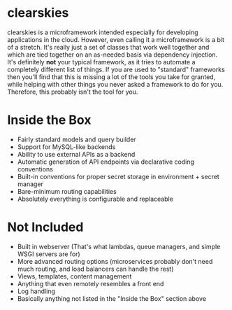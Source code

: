 # clearskies
clearskies is a microframework intended especially for developing applications in the cloud.  However, even calling it a microframework is a bit of a stretch.  It's really just a set of classes that work well together and which are tied together on an as-needed basis via dependency injection.  It's definitely **not** your typical framework, as it tries to automate a completely different list of things.  If you are used to "standard" frameworks then you'll find that this is missing a lot of the tools you take for granted, while helping with other things you never asked a framework to do for you.  Therefore, this probably isn't the tool for you.

# Inside the Box

 - Fairly standard models and query builder
 - Support for MySQL-like backends
 - Ability to use external APIs as a backend
 - Automatic generation of API endpoints via declarative coding conventions
 - Built-in conventions for proper secret storage in environment + secret manager
 - Bare-minimum routing capabilities
 - Absolutely everything is configurable and replaceable

# Not Included

 - Built in webserver (That's what lambdas, queue managers, and simple WSGI servers are for)
 - More advanced routing options (microservices probably don't need much routing, and load balancers can handle the rest)
 - Views, templates, content management
 - Anything that even remotely resembles a front end
 - Log handling
 - Basically anything not listed in the "Inside the Box" section above
